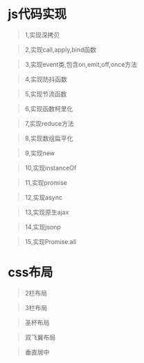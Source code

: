 # js代码实现
> 1,实现深拷贝

> 2,实现call,apply,bind函数

> 3,实现event类,包含on,emit,off,once方法

> 4,实现防抖函数

> 5,实现节流函数

> 6,实现函数柯里化

> 7,实现reduce方法

> 8,实现数组扁平化

> 9,实现new

> 10,实现instanceOf

> 11,实现promise

> 12,实现async

> 13,实现原生ajax

> 14,实现jsonp

> 15,实现Promise.all

# css布局

> 2栏布局

> 3栏布局

> 圣杯布局

> 双飞翼布局

> 垂直居中



